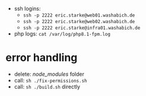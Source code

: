 - ssh logins:
    - `ssh -p 2222 eric.starke@web01.washabich.de`
    - `ssh -p 2222 eric.starke@web02.washabich.de`
    - `ssh -p 2222 eric.starke@infra01.washabich.de`
- php logs: `cat /var/log/php8.1-fpm.log`

# error handling
- delete: *node_modules* folder
- call: `sh ./fix-permissions.sh`
- call: `sh ./build.sh` directly